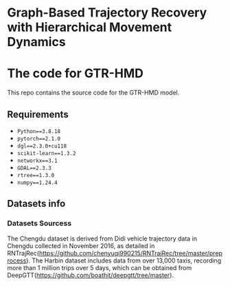# Graph-Based Trajectory Recovery with Hierarchical Movement Dynamics
# The code for GTR-HMD
This repo contains the source code for the GTR-HMD model.
## Requirements
* `Python==3.8.18`
* `pytorch==2.1.0`
* `dgl==2.3.0+cu118`
* `scikit-learn==1.3.2`
* `networkx==3.1`
* `GDAL==2.3.3`
* `rtree==1.3.0`
* `numpy==1.24.4`
## Datasets info
### Datasets Sourcess
The Chengdu dataset is derived from Didi vehicle trajectory data in Chengdu collected in November 2016, as detailed in RNTrajRec(https://github.com/chenyuqi990215/RNTrajRec/tree/master/preprocess). The Harbin dataset includes data from over 13,000 taxis, recording more than 1 million trips over 5 days, which can be obtained from DeepGTT(https://github.com/boathit/deepgtt/tree/master).
